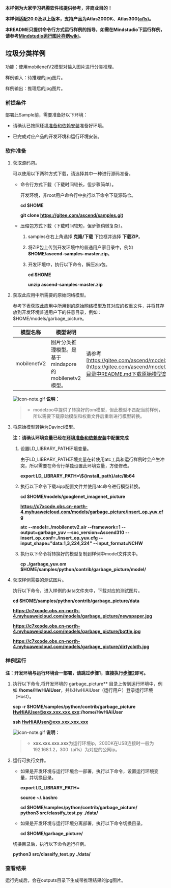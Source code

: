**本样例为大家学习昇腾软件栈提供参考，非商业目的！**

**本样例适配20.0及以上版本，支持产品为Atlas200DK、Atlas300([ai1s](https://support.huaweicloud.com/productdesc-ecs/ecs_01_0047.html#ecs_01_0047__section78423209366))。**

**本README只提供命令行方式运行样例的指导，如需在Mindstudio下运行样例，请参考[Mindstudio运行图片样例wiki](https://gitee.com/ascend/samples/wikis/Mindstudio%E8%BF%90%E8%A1%8C%E5%9B%BE%E7%89%87%E6%A0%B7%E4%BE%8B?sort_id=3164874)。**

## 垃圾分类样例

功能：使用mobilenetV2模型对输入图片进行分类推理。

样例输入：待推理的jpg图片。

样例输出：推理后的jpg图片。

### 前提条件

部署此Sample前，需要准备好以下环境：

- 请确认已按照[环境准备和依赖安装](https://gitee.com/ascend/samples/tree/dev/python/environment)准备好环境。

- 已完成对应产品的开发环境和运行环境安装。

### 软件准备

1. 获取源码包。

   可以使用以下两种方式下载，请选择其中一种进行源码准备。

    - 命令行方式下载（下载时间较长，但步骤简单）。

        开发环境，非root用户命令行中执行以下命令下载源码仓。

       **cd $HOME**

       **git clone https://gitee.com/ascend/samples.git**

    - 压缩包方式下载（下载时间较短，但步骤稍微复杂）。

        1. samples仓右上角选择 **克隆/下载** 下拉框并选择 **下载ZIP**。

        2. 将ZIP包上传到开发环境中的普通用户家目录中，例如 **$HOME/ascend-samples-master.zip**。

        3. 开发环境中，执行以下命令，解压zip包。

            **cd $HOME**

            **unzip ascend-samples-master.zip**

2. 获取此应用中所需要的原始网络模型。

    参考下表获取此应用中所用到的原始网络模型及其对应的权重文件，并将其存放到开发环境普通用户下的任意目录，例如：$HOME/models/garbage_picture。

    |  **模型名称**  |  **模型说明**  |  **模型下载路径**  |
    |---|---|---|
    | mobilenetV2 | 图片分类推理模型。是基于mindspore的mobilenetv2模型。 | 请参考[https://gitee.com/ascend/modelzoo/tree/master/contrib/Research/cv/garbage_classification/ATC_mobilenetv2_tf_AE](https://gitee.com/ascend/modelzoo/tree/master/contrib/Research/cv/garbage_classification/ATC_mobilenetv2_tf_AE)目录中README.md下载原始模型章节下载模型和权重文件。 |

    ![](https://images.gitee.com/uploads/images/2020/1106/160652_6146f6a4_5395865.gif "icon-note.gif") **说明：**  

    > - modelzoo中提供了转换好的om模型，但此模型不匹配当前样例，所以需要下载原始模型和权重文件后重新进行模型转换。

3. 将原始模型转换为Davinci模型。
   
    **注：请确认环境变量已经在[环境准备和依赖安装](https://gitee.com/ascend/samples/tree/dev/python/environment)中配置完成**

    1. 设置LD_LIBRARY_PATH环境变量。

        由于LD_LIBRARY_PATH环境变量在转使用atc工具和运行样例时会产生冲突，所以需要在命令行单独设置此环境变量，方便修改。

        **export LD_LIBRARY_PATH=\\${install_path}/atc/lib64**  

    2. 执行以下命令下载aipp配置文件并使用atc命令进行模型转换。

        **cd $HOME/models/googlenet_imagenet_picture**  

        **https://c7xcode.obs.cn-north-4.myhuaweicloud.com/models/garbage_picture/insert_op_yuv.cfg**

        **atc --model=./mobilenetv2.air --framework=1 --output=garbage_yuv --soc_version=Ascend310 --insert_op_conf=./insert_op_yuv.cfg --input_shape="data:1,3,224,224" --input_format=NCHW**

    3. 执行以下命令将转换好的模型复制到样例中model文件夹中。

        **cp ./garbage_yuv.om $HOME/samples/python/contrib/garbage_picture/model/**

4. 获取样例需要的测试图片。

    执行以下命令，进入样例的data文件夹中，下载对应的测试图片。

    **cd $HOME/samples/python/contrib/garbage_picture/data**

    **https://c7xcode.obs.cn-north-4.myhuaweicloud.com/models/garbage_picture/newspaper.jpg**

    **https://c7xcode.obs.cn-north-4.myhuaweicloud.com/models/garbage_picture/bottle.jpg**    
    
    **https://c7xcode.obs.cn-north-4.myhuaweicloud.com/models/garbage_picture/dirtycloth.jpg**    



### 样例运行

**注：开发环境与运行环境合一部署，请跳过步骤1，直接执行[步骤2](#step_2)即可。**   

1. 执行以下命令,将开发环境的 garbage_picture** 目录上传到运行环境中，例如 **/home/HwHiAiUser**，并以HwHiAiUser（运行用户）登录运行环境（Host）。

    **scp -r $HOME/samples/python/contrib/garbage_picture  HwHiAiUser@xxx.xxx.xxx.xxx:/home/HwHiAiUser**

    **ssh HwHiAiUser@xxx.xxx.xxx.xxx**    

    ![](https://images.gitee.com/uploads/images/2020/1106/160652_6146f6a4_5395865.gif "icon-note.gif") **说明：**  

    > - **xxx.xxx.xxx.xxx**为运行环境ip，200DK在USB连接时一般为192.168.1.2，300（ai1s）为对应的公网ip。

2. <a name="step_2"></a>运行可执行文件。

    - 如果是开发环境与运行环境合一部署，执行以下命令，设置运行环境变量，并切换目录。

      **export LD_LIBRARY_PATH=**

      **source ~/.bashrc**
      
      **cd $HOME/samples/python/contrib/garbage_picture/**     
         **python3 src/classify_test.py ./data/** 

    - 如果是开发环境与运行环境分离部署，执行以下命令切换目录。
    
      **cd $HOME/garbage_picture/**      

    切换目录后，执行以下命令运行样例。

    **python3 src/classify_test.py ./data/**
### 查看结果

运行完成后，会在outputs目录下生成带推理结果的jpg图片。
